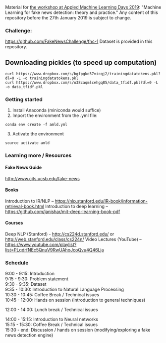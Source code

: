 Material for [the workshop at Appled Machine Learning Days 2019](https://www.appliedmldays.org/): "Machine Learning for fake news detection: theory and practice." Any content of this repository before the 27th January 2019 is subject to change.


### Challenge: 
https://github.com/FakeNewsChallenge/fnc-1
Dataset is provided in this repository.

## Downloading pickles (to speed up computation)
~~~
curl https://www.dropbox.com/s/bgfpgko57vicqj2/trainingdatatokens.pkl?dl=0 -L -o trainingdatatokens.pkl
curl https://www.dropbox.com/s/o38caqmlcehgq85/data_tfidf.pkl?dl=0 -L -o data_tfidf.pkl
~~~

### Getting started

1. Install Anaconda (miniconda would suffice)
2. Import the environment from the .yml file:

~~~
conda env create -f amld.yml
~~~

3. Activate the environment
~~~
source activate amld
~~~

### Learning more / Resources
#### Fake News Guide
http://www.cits.ucsb.edu/fake-news

#### Books
Introduction to IR/NLP – https://nlp.stanford.edu/IR-book/information-retrieval-book.html
Introduction to deep learning – https://github.com/janishar/mit-deep-learning-book-pdf

#### Courses
Deep NLP (Stanford) - http://cs224d.stanford.edu/ or http://web.stanford.edu/class/cs224n/
Video Lectures (YouTube) – https://www.youtube.com/playlist?list=PLqdrfNEc5QnuV9RwUAhoJcoQvu4Q46Lja


### Schedule
9:00 - 9:15: Introduction   
9:15 - 9:30: Problem statement     
9:30 - 9:35: Dataset     
9:35 - 10:30: Introduction to Natural Language Processing    
10:30 - 10:45: Coffee Break / Technical issues    
10:45 - 12:00: Hands on session (introduction to general techniques)    
      
12:00 - 14:00: Lunch break / Technical issues      
    
14:00 - 15:15: Introduction to Neural networks      
15:15 - 15:30: Coffee Break / Technical issues     
15:30 - end: Discussion / hands on session (modifying/exploring a fake news detection engine)     
